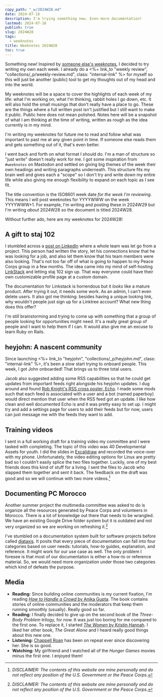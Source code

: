 ```yaml
---
copy_path: "_w/2024W28.md"
date: 2024-07-16
description: I'm trying something new. Even more documentation!
lastmod: 2024-07-16
publish: true
slug: 2024W28
tags:
  - weeknotes
title: Weeknotes 2024W28
toc: true
---
```


Something new! Inspired by [someone else's weeknotes](https://notes.jeddacp.com/week-notes-012/), I decided to try writing my own each week. I already do a <%= link_to "weekly review", "collections/_p/weekly-review.md", class: "internal-link" %> for myself so this will just be another (public) tool to get my thoughts out of my head and into the world.

My weeknotes will be a space to cover the highlights of each week of my life: what I'm working on, what I'm thinking, rabbit holes I go down, etc. It will also hold the small musings that don't really have a place to go. These are the things where a full written post isn't justified but I still want to make it public. Public here does not mean polished. Notes here will be a snapshot of what I am thinking at the time of writing, written as rough as the idea currently is in my mind.

I'm writing my weeknotes for future me to read and follow what was important to past me at any given point in time. If someone else reads them and gets something out of it, that's even better.

I went back and forth on what format I should do. I'm a man of structure so "just write" doesn't really work for me. I got some inspiration from `#weeknotes` on Mastodon and settled on giving big themes of the week their own headings and writing paragraphs underneath. This structure fits my brain well and gives each a "scope" so I don't try and write down my entire life while also giving me enough flexibility to expand on each topic as I see fit.

The title convention is the ISO8601 week date *for the week I'm reviewing.* This means I will post weeknotes for YYYYWWW on the week YYYYWWW+1. For example, I'm writing and posting these in 2024W29 but I'm writing *about* 2024W28 so the document is titled 2024W28.

Without further ado, here are my weeknotes for 2024W28!

## A gift to staj 102

I stumbled across a [post on LinkedIn](https://www.linkedin.com/posts/benhuttonuk_sponsor-relequestual-on-github-sponsors-activity-7217101387216691200-AraZ/) where a whole team was let go from a project. This person had written the story, let his connections know that he was looking for a job, and also let them know that his team members were also looking. That's not too far off of what is going to happen to my Peace Corps group in a few months. The idea came into my mind of self-hosting [LinkStack](https://linkstack.org) and letting staj 102 sign up. That way everyone could have their own customizable profile page at a custom domain.

The documentation for Linkstack is horrendous but it *looks* like a mature product. After trying it out, it needs some work. As an admin, I can't even delete users. It also got me thinking: besides having a unique looking link, why wouldn't people just sign up for a Linktree account? What new thing does this offer?

I'm still brainstorming and trying to come up with something that a group of people looking for opportunities might need. It's a really great group of people and I want to help them if I can. It would also give me an excuse to learn Ruby on Rails.

## heyjohn: A nascent community

Since launching <%= link_to "heyjohn", "collections/_p/heyjohn.md", class: "internal-link" %>, it's been a slow start trying to onboard people. This week, I got John onboarded! That brings us to three total users.

Jacob also suggested adding some RSS capabilities so that he could get updates from important feeds right alongside his heyjohn updates. I dug around and found [Rob Knight's RSS cross poster, Echo](https://echo.rknight.me/). I made some mods such that each feed is associated with a user and a bot (named paperboy) would direct mention that user when the RSS feed got an update. I like how clean and well documented Echo is and it was pretty easy to set up. I might try and add a settings page for users to add their feeds but for now, users can just message me with the feeds they want to add.

## Training videos

I sent in a full working draft for a training video my committee and I were tasked with completing. The topic of this video was 40 Developmental Assets for youth. I did the slides in [Excalidraw](https://excalidraw.com/) and recorded the voice-over with my phone. Unfortunately, the video editing options for Linux are pretty bad so I couldn't easily splice the two files together. Luckily, one of my best friends does this kind of stuff for a living. I sent the files to Jacob who slapped them together and sent it back. The feedback on the draft was good and so we will continue with two more videos.[^1]

## Documenting PC Morocco

Another summer project the multimedia committee was asked to do is organize all the resources generated by Peace Corps and volunteers in Morocco. There is a lot of knowledge out there that needs to be wrangled. We have an existing Google Drive folder system but it is outdated and not very organized so we are working on refreshing it.[^1]

I've stumbled on a documentation system built for software projects before called [diataxis](https://diataxis.fr/). It posits that every piece of documentation can fall into four categories based on user needs: tutorials, how-to guides, explanation, and reference. It might work for our use case as well. The only problem I foresee is that most of our documentation is either a how-to or reference material. So, we would need more organization under those two categories which kind of defeats the purpose.

## Media

- **Reading:** Since building online communities is my current fixation, I'm reading [*How to Handle a Crowd* by Anika Gupta](https://www.digitalanika.com/media-blog-1/2019/6/22/im-writing-a-book-wow). The book contains stories of online communities and the moderators that keep them running smoothly (usually). Really good so far.
- **Reading:** I finally decided to give up on the second book of the *Three-Body Problem* trilogy, for now. It was just too boring for me compared to the first one. To replace it, I started [*The Women* by Kristin Hannah](https://kristinhannah.com/books/the-women/). I liked her other book, *The Great Alone* and I heard really good things about this new one.
- **Listening:** [Chappell Roan](https://open.spotify.com/artist/7GlBOeep6PqTfFi59PTUUN?si=iH18bSH5RFm05gi_LvyXlQ) has been on repeat ever since discovering her. She is so good.
- **Watching:** My girlfriend and I watched all of the *Hunger Games* movies minus the first one. I enjoyed them!

[^1]: *DISCLAIMER: The contents of this website are mine personally and do not reflect any position of the U.S. Government or the Peace Corps.*
